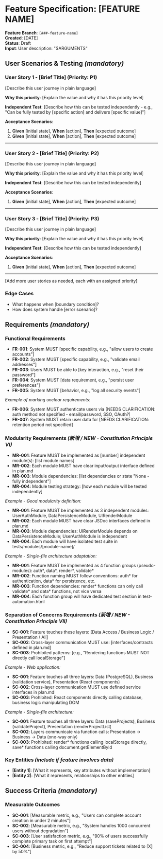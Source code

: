 # Feature Specification: [FEATURE NAME]

**Feature Branch**: `[###-feature-name]`  
**Created**: [DATE]  
**Status**: Draft  
**Input**: User description: "$ARGUMENTS"

## User Scenarios & Testing *(mandatory)*

<!--
  IMPORTANT: User stories should be PRIORITIZED as user journeys ordered by importance.
  Each user story/journey must be INDEPENDENTLY TESTABLE - meaning if you implement just ONE of them,
  you should still have a viable MVP (Minimum Viable Product) that delivers value.
  
  Assign priorities (P1, P2, P3, etc.) to each story, where P1 is the most critical.
  Think of each story as a standalone slice of functionality that can be:
  - Developed independently
  - Tested independently
  - Deployed independently
  - Demonstrated to users independently
-->

### User Story 1 - [Brief Title] (Priority: P1)

[Describe this user journey in plain language]

**Why this priority**: [Explain the value and why it has this priority level]

**Independent Test**: [Describe how this can be tested independently - e.g., "Can be fully tested by [specific action] and delivers [specific value]"]

**Acceptance Scenarios**:

1. **Given** [initial state], **When** [action], **Then** [expected outcome]
2. **Given** [initial state], **When** [action], **Then** [expected outcome]

---

### User Story 2 - [Brief Title] (Priority: P2)

[Describe this user journey in plain language]

**Why this priority**: [Explain the value and why it has this priority level]

**Independent Test**: [Describe how this can be tested independently]

**Acceptance Scenarios**:

1. **Given** [initial state], **When** [action], **Then** [expected outcome]

---

### User Story 3 - [Brief Title] (Priority: P3)

[Describe this user journey in plain language]

**Why this priority**: [Explain the value and why it has this priority level]

**Independent Test**: [Describe how this can be tested independently]

**Acceptance Scenarios**:

1. **Given** [initial state], **When** [action], **Then** [expected outcome]

---

[Add more user stories as needed, each with an assigned priority]

### Edge Cases

<!--
  ACTION REQUIRED: The content in this section represents placeholders.
  Fill them out with the right edge cases.
-->

- What happens when [boundary condition]?
- How does system handle [error scenario]?

## Requirements *(mandatory)*

<!--
  ACTION REQUIRED: The content in this section represents placeholders.
  Fill them out with the right functional requirements.
-->

### Functional Requirements

- **FR-001**: System MUST [specific capability, e.g., "allow users to create accounts"]
- **FR-002**: System MUST [specific capability, e.g., "validate email addresses"]
- **FR-003**: Users MUST be able to [key interaction, e.g., "reset their password"]
- **FR-004**: System MUST [data requirement, e.g., "persist user preferences"]
- **FR-005**: System MUST [behavior, e.g., "log all security events"]

*Example of marking unclear requirements:*

- **FR-006**: System MUST authenticate users via [NEEDS CLARIFICATION: auth method not specified - email/password, SSO, OAuth?]
- **FR-007**: System MUST retain user data for [NEEDS CLARIFICATION: retention period not specified]

### Modularity Requirements *(新增 / NEW - Constitution Principle VI)*

<!--
  ACTION REQUIRED: For each new feature component, define modularity boundaries.
  Reference: Constitution Principle VI - Modularity Mandate
-->

- **MR-001**: Feature MUST be implemented as [number] independent module(s): [list module names]
- **MR-002**: Each module MUST have clear input/output interface defined in plan.md
- **MR-003**: Module dependencies: [list dependencies or state "None - fully independent"]
- **MR-004**: Module testing strategy: [how each module will be tested independently]

*Example - Good modularity definition:*

- **MR-001**: Feature MUST be implemented as 3 independent modules: UserAuthModule, DataPersistenceModule, UIRenderModule
- **MR-002**: Each module MUST have clear JSDoc interfaces defined in plan.md
- **MR-003**: Module dependencies: UIRenderModule depends on DataPersistenceModule; UserAuthModule is independent
- **MR-004**: Each module will have isolated test suite in tests/modules/[module-name]/

*Example - Single-file architecture adaptation:*

- **MR-001**: Feature MUST be implemented as 4 function groups (pseudo-modules): auth*, data*, render*, validate*
- **MR-002**: Function naming MUST follow conventions: auth* for authentication, data* for persistence, etc.
- **MR-003**: Function dependencies: render* functions can only call validate* and data* functions, not vice versa
- **MR-004**: Each function group will have dedicated test section in test-automation.html

### Separation of Concerns Requirements *(新增 / NEW - Constitution Principle VII)*

<!--
  ACTION REQUIRED: Define layer boundaries for data, business logic, and presentation.
  Reference: Constitution Principle VII - Separation of Concerns
-->

- **SC-001**: Feature touches these layers: [Data Access / Business Logic / Presentation / All]
- **SC-002**: Cross-layer communication MUST use: [interfaces/contracts defined in plan.md]
- **SC-003**: Prohibited patterns: [e.g., "Rendering functions MUST NOT directly call localStorage"]

*Example - Web application:*

- **SC-001**: Feature touches all three layers: Data (PostgreSQL), Business (validation service), Presentation (React components)
- **SC-002**: Cross-layer communication MUST use defined service interfaces in plan.md
- **SC-003**: Prohibited: React components directly calling database, business logic manipulating DOM

*Example - Single-file architecture:*

- **SC-001**: Feature touches all three layers: Data (saveProjects), Business (validateProject), Presentation (renderProjectList)
- **SC-002**: Layers communicate via function calls: Presentation → Business → Data (one-way only)
- **SC-003**: Prohibited: render* functions calling localStorage directly, save* functions calling document.getElementById

### Key Entities *(include if feature involves data)*

- **[Entity 1]**: [What it represents, key attributes without implementation]
- **[Entity 2]**: [What it represents, relationships to other entities]

## Success Criteria *(mandatory)*

<!--
  ACTION REQUIRED: Define measurable success criteria.
  These must be technology-agnostic and measurable.
-->

### Measurable Outcomes

- **SC-001**: [Measurable metric, e.g., "Users can complete account creation in under 2 minutes"]
- **SC-002**: [Measurable metric, e.g., "System handles 1000 concurrent users without degradation"]
- **SC-003**: [User satisfaction metric, e.g., "90% of users successfully complete primary task on first attempt"]
- **SC-004**: [Business metric, e.g., "Reduce support tickets related to [X] by 50%"]
